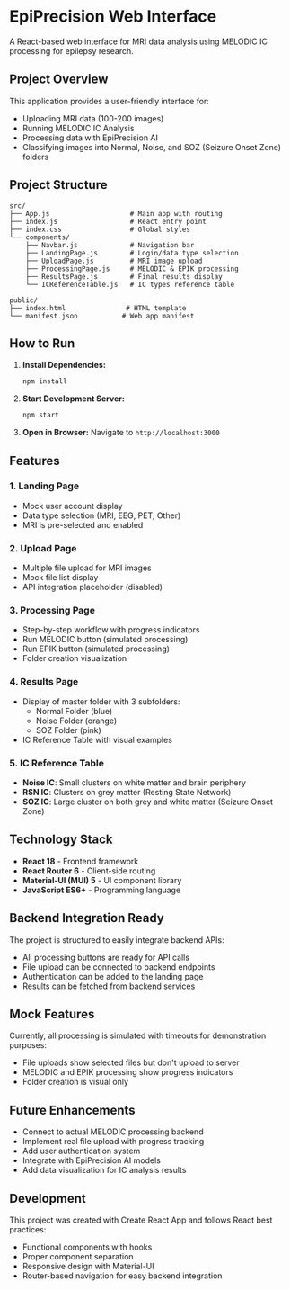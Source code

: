 # EpiPrecision Web Interface

A React-based web interface for MRI data analysis using MELODIC IC processing for epilepsy research.

## Project Overview

This application provides a user-friendly interface for:
- Uploading MRI data (100-200 images)
- Running MELODIC IC Analysis
- Processing data with EpiPrecision AI
- Classifying images into Normal, Noise, and SOZ (Seizure Onset Zone) folders

## Project Structure

```
src/
├── App.js                    # Main app with routing
├── index.js                  # React entry point
├── index.css                 # Global styles
└── components/
    ├── Navbar.js             # Navigation bar
    ├── LandingPage.js        # Login/data type selection
    ├── UploadPage.js         # MRI image upload
    ├── ProcessingPage.js     # MELODIC & EPIK processing
    ├── ResultsPage.js        # Final results display
    └── ICReferenceTable.js   # IC types reference table

public/
├── index.html               # HTML template
└── manifest.json           # Web app manifest
```

## How to Run

1. **Install Dependencies:**
   ```bash
   npm install
   ```

2. **Start Development Server:**
   ```bash
   npm start
   ```

3. **Open in Browser:**
   Navigate to `http://localhost:3000`

## Features

### 1. Landing Page
- Mock user account display
- Data type selection (MRI, EEG, PET, Other)
- MRI is pre-selected and enabled

### 2. Upload Page
- Multiple file upload for MRI images
- Mock file list display
- API integration placeholder (disabled)

### 3. Processing Page
- Step-by-step workflow with progress indicators
- Run MELODIC button (simulated processing)
- Run EPIK button (simulated processing)
- Folder creation visualization

### 4. Results Page
- Display of master folder with 3 subfolders:
  - Normal Folder (blue)
  - Noise Folder (orange)
  - SOZ Folder (pink)
- IC Reference Table with visual examples

### 5. IC Reference Table
- **Noise IC**: Small clusters on white matter and brain periphery
- **RSN IC**: Clusters on grey matter (Resting State Network)
- **SOZ IC**: Large cluster on both grey and white matter (Seizure Onset Zone)

## Technology Stack

- **React 18** - Frontend framework
- **React Router 6** - Client-side routing
- **Material-UI (MUI) 5** - UI component library
- **JavaScript ES6+** - Programming language

## Backend Integration Ready

The project is structured to easily integrate backend APIs:
- All processing buttons are ready for API calls
- File upload can be connected to backend endpoints
- Authentication can be added to the landing page
- Results can be fetched from backend services

## Mock Features

Currently, all processing is simulated with timeouts for demonstration purposes:
- File uploads show selected files but don't upload to server
- MELODIC and EPIK processing show progress indicators
- Folder creation is visual only

## Future Enhancements

- Connect to actual MELODIC processing backend
- Implement real file upload with progress tracking
- Add user authentication system
- Integrate with EpiPrecision AI models
- Add data visualization for IC analysis results

## Development

This project was created with Create React App and follows React best practices:
- Functional components with hooks
- Proper component separation
- Responsive design with Material-UI
- Router-based navigation for easy backend integration 